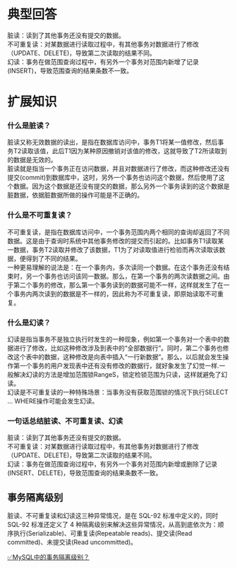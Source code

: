 # 典型回答

脏读：读到了其他事务还没有提交的数据。<br />不可重复读：对某数据进行读取过程中，有其他事务对数据进行了修改（UPDATE、DELETE)，导致第二次读取的结果不同。 <br />幻读：事务在做范围查询过程中，有另外一个事务对范围内新增了记录(INSERT)，导致范围查询的结果条数不一致。

# 扩展知识

### 什么是脏读？
脏读又称无效数据的读出，是指在数据库访问中，事务T1将某一值修改，然后事务T2读取该值，此后T1因为某种原因撤销对该值的修改，这就导致了T2所读取到的数据是无效的。<br />脏读就是指当一个事务正在访问数据，并且对数据进行了修改，而这种修改还没有提交(commit)到数据库中，这时，另外一个事务也访问这个数据，然后使用了这个数据。因为这个数据是还没有提交的数据，那么另外一个事务读到的这个数据是脏数据，依据脏数据所做的操作可能是不正确的。
### 什么是不可重复读？
不可重复读，是指在数据库访问中，一个事务范围内两个相同的查询却返回了不同数据。这是由于查询时系统中其他事务修改的提交而引起的。比如事务T1读取某一数据，事务T2读取并修改了该数据，T1为了对读取值进行检验而再次读取该数据，便得到了不同的结果。<br />一种更易理解的说法是：在一个事务内，多次读同一个数据。在这个事务还没有结束时，另一个事务也访问该同一数据。那么，在第一个事务的两次读数据之间。由于第二个事务的修改，那么第一个事务读到的数据可能不一样，这样就发生了在一个事务内两次读到的数据是不一样的，因此称为不可重复读，即原始读取不可重复。
### 什么是幻读？
幻读是指当事务不是独立执行时发生的一种现象，例如第一个事务对一个表中的数据进行了修改，比如这种修改涉及到表中的“全部数据行”。同时，第二个事务也修改这个表中的数据，这种修改是向表中插入“一行新数据”。那么，以后就会发生操作第一个事务的用户发现表中还有没有修改的数据行，就好象发生了幻觉一样.一般解决幻读的方法是增加范围锁RangeS，锁定检锁范围为只读，这样就避免了幻读。 <br />幻读是不可重复读的一种特殊场景：当事务没有获取范围锁的情况下执行SELECT … WHERE操作可能会发生幻读。
### 一句话总结脏读、不可重复读、幻读
脏读：读到了其他事务还没有提交的数据。<br />不可重复读：对某数据进行读取过程中，有其他事务对数据进行了修改（UPDATE、DELETE)，导致第二次读取的结果不同。 <br />幻读：事务在做范围查询过程中，有另外一个事务对范围内新增或删除了记录(INSERT、DELETE)，导致范围查询的结果条数不一致。

## 事务隔离级别
脏读、不可重复读和幻读这三种异常情况，是在 SQL-92 标准中定义的，同时 SQL-92 标准还定义了 4 种隔离级别来解决这些异常情况，从高到底依次为：顺序执行(Serializable)、可重复读(Repeatable reads)、提交读(Read committed)、未提交读(Read uncommitted)。

[✅MySQL中的事务隔离级别？](https://www.yuque.com/hollis666/fo22bm/ytxaew?view=doc_embed)
